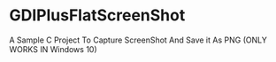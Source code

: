 # GDIPlusFlatScreenShot
A Sample C Project To Capture ScreenShot And Save it As PNG (ONLY WORKS IN Windows 10)
